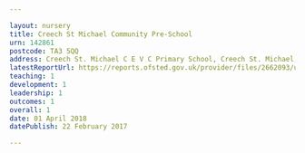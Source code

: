 ```yaml
---

layout: nursery
title: Creech St Michael Community Pre-School
urn: 142861
postcode: TA3 5QQ
address: Creech St. Michael C E V C Primary School, Creech St. Michael, TAUNTON, Somerset, TA3 5QQ
latestReportUrl: https://reports.ofsted.gov.uk/provider/files/2662093/urn/142861.pdf
teaching: 1
development: 1
leadership: 1
outcomes: 1
overall: 1
date: 01 April 2018 
datePublish: 22 February 2017

---
```

